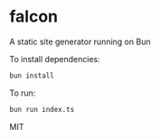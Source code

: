 # falcon

A static site generator running on Bun

To install dependencies:

```bash
bun install
```

To run:

```bash
bun run index.ts
```

MIT
